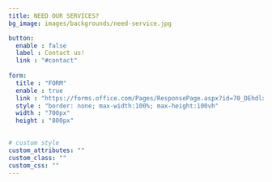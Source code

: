 ```yaml
---
title: NEED OUR SERVICES?
bg_image: images/backgrounds/need-service.jpg

button:
  enable : false
  label : Contact us!
  link : "#contact"
  
form:
  title : "FORM"
  enable : true
  link : "https://forms.office.com/Pages/ResponsePage.aspx?id=70_DEhdlx0Sc_3g9dELrwdpsvZPt-sZPvlCgGTKfAERURDQ5TzdINjRLVlNQNUVROFJPUVhNUU9JRS4u"
  style : "border: none; max-width:100%; max-height:100vh"
  width : "700px"
  height : "800px"
  

# custom style
custom_attributes: ""
custom_class: ""
custom_css: ""
---
```


